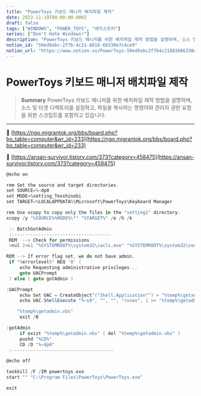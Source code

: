 ```yaml
---
title: "PowerToys 키보드 매니저 배치파일 제작"
date: 2023-11-19T00:00:00.000Z
draft: false
tags: ["WINDOWS", "POWER_TOYS", "레지스트리"]
series: ["Don't Hate Windows!"]
description: "PowerToys 키보드 매니저를 위한 배치파일 제작 방법을 설명하며, 소스 및 타겟 디렉토리를 설정하고, 파일을 복사하는 명령어와 관리자 권한 요청을 위한 스크립트를 포함하고 있습니다."
notion_id: "59ed9abc-2f7b-4c21-8816-66330e7c4ce9"
notion_url: "https://www.notion.so/PowerToys-59ed9abc2f7b4c21881666330e7c4ce9"
---
```


# PowerToys 키보드 매니저 배치파일 제작

> **Summary**
> PowerToys 키보드 매니저를 위한 배치파일 제작 방법을 설명하며, 소스 및 타겟 디렉토리를 설정하고, 파일을 복사하는 명령어와 관리자 권한 요청을 위한 스크립트를 포함하고 있습니다.

---

🔗 [https://ngo.migrantok.org/bbs/board.php?bo_table=computer&wr_id=233](https://ngo.migrantok.org/bbs/board.php?bo_table=computer&wr_id=233)

🔗 [https://ansan-survivor.tistory.com/373?category=458475](https://ansan-survivor.tistory.com/373?category=458475)


```c#
@echo on

rem Set the source and target directories.
set SOURCE=%~dp0
set MODE=%setting_Texshinobi
set TARGET=%LOCALAPPDATA%\Microsoft\PowerToys\Keyboard Manager

rem Use xcopy to copy only the files in the "setting1" directory.
xcopy /y "%SOURCE%%MODE%\*" "%TARGET%" /e /h /k

 :: BatchGotAdmin
 :-------------------------------------
 REM  --> Check for permissions
 >nul 2>&1 "%SYSTEMROOT%\system32\cacls.exe" "%SYSTEMROOT%\system32\config\system"

REM --> If error flag set, we do not have admin.
 if '%errorlevel%' NEQ '0' (
     echo Requesting administrative privileges...
     goto UACPrompt
 ) else ( goto gotAdmin )

:UACPrompt
     echo Set UAC = CreateObject^("Shell.Application"^) > "%temp%\getadmin.vbs"
     echo UAC.ShellExecute "%~s0", "", "", "runas", 1 >> "%temp%\getadmin.vbs"

    "%temp%\getadmin.vbs"
     exit /B

:gotAdmin
     if exist "%temp%\getadmin.vbs" ( del "%temp%\getadmin.vbs" )
     pushd "%CD%"
     CD /D "%~dp0"
 :--------------------------------------

@echo off

taskkill /F /IM powertoys.exe
start "" "C:\Program Files\PowerToys\PowerToys.exe"

exit
```

